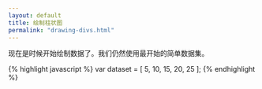 ```yaml
---
layout: default
title: 绘制柱状图
permalink: "drawing-divs.html"
---
```


现在是时候开始绘制数据了。我们仍然使用最开始的简单数据集。

{% highlight javascript %}
var dataset = [ 5, 10, 15, 20, 25 ];
{% endhighlight %}
